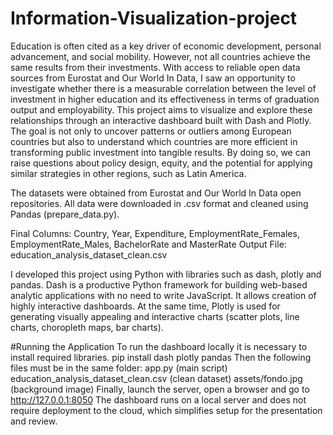 # Information-Visualization-project

Education is often cited as a key driver of economic development, personal advancement, and social mobility. However, not all countries achieve the same results from their investments. With access to reliable open data sources from Eurostat and Our World In Data, I saw an opportunity to investigate whether there is a measurable correlation between the level of investment in higher education and its effectiveness in terms of graduation output and employability.
This project aims to visualize and explore these relationships through an interactive dashboard built with Dash and Plotly. The goal is not only to uncover patterns or outliers among European countries but also to understand which countries are more efficient in transforming public investment into tangible results. By doing so, we can raise questions about policy design, equity, and the potential for applying similar strategies in other regions, such as Latin America.

The datasets were obtained from Eurostat and Our World In Data open repositories. All data were downloaded in .csv format and cleaned using Pandas (prepare_data.py).

Final Columns:
Country, Year, Expenditure, EmploymentRate_Females, EmploymentRate_Males, BachelorRate and MasterRate
Output File: education_analysis_dataset_clean.csv

I developed this project using Python with libraries such as dash, plotly and pandas. Dash is a productive Python framework for building web-based analytic applications with no need to write JavaScript. It allows creation of highly interactive dashboards. At the same time, Plotly is used for generating visually appealing and interactive charts (scatter plots, line charts, choropleth maps, bar charts).


#Running the Application
To run the dashboard locally it is necessary to install required libraries.
pip install dash plotly pandas
Then the following files must be in the same folder:
app.py (main script)
education_analysis_dataset_clean.csv (clean dataset)
assets/fondo.jpg (background image)
Finally, launch the server,  open a browser and go to http://127.0.0.1:8050
The dashboard runs on a local server and does not require deployment to the cloud, which simplifies setup for the presentation and review.

